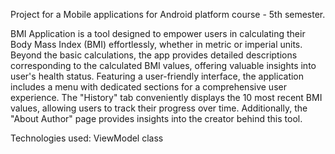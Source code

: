 Project for a Mobile applications for Android platform course - 5th semester. 

BMI Application is a tool designed to empower users in calculating their Body Mass Index (BMI) effortlessly, whether in metric or imperial units. 
Beyond the basic calculations, the app provides detailed descriptions corresponding to the calculated BMI values, offering valuable insights into user's health status.
Featuring a user-friendly interface, the application includes a menu with dedicated sections for a comprehensive user experience. 
The "History" tab conveniently displays the 10 most recent BMI values, allowing users to track their progress over time. 
Additionally, the "About Author" page provides insights into the creator behind this tool.

Technologies used: ViewModel class
